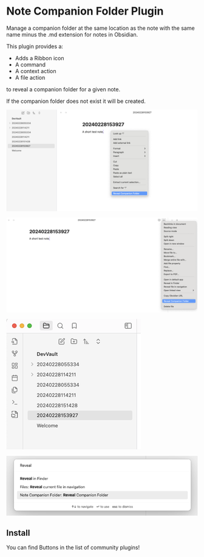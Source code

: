 # Note Companion Folder Plugin

Manage a companion folder at the same location as the note with the same name minus the .md extension for notes in Obsidian.

This plugin provides a:

- Adds a Ribbon icon
- A command
- A context action
- A file action 

to reveal a companion folder for a given note.

If the companion folder does not exist it will be created.

![The context action](documentation/screenshot-0.png)

![The file action](documentation/screenshot-1.png)

![The ribbon icon](documentation/screenshot-2.png)

![The command](documentation/screenshot-3.png)

## Install

You can find Buttons in the list of community plugins!